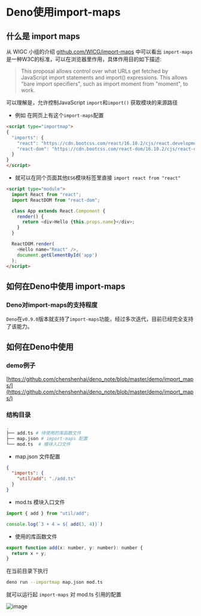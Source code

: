 # Deno使用import-maps


## 什么是 import maps

从 WIGC 小组的介绍 [github.com/WICG/import-maps](https://github.com/WICG/import-maps) 中可以看出 `import-maps` 是一种W3C的标准，可以在浏览器里作用，具体作用目的如下描述:

> This proposal allows control over what URLs get fetched by JavaScript import statements and import() expressions. This allows "bare import specifiers", such as import moment from "moment", to work.

可以理解是，允许控制JavaScript `import`和`import()` 获取模块的来源路径

- 例如 在网页上有这个`import-maps`配置

```html
<script type="importmap">
{
  "imports": {
    "react": "https://cdn.bootcss.com/react/16.10.2/cjs/react.development.js",
    "react-dom": "https://cdn.bootcss.com/react-dom/16.10.2/cjs/react-dom-server.browser.development.js"
  }
}
</script>
```

- 就可以在同个页面其他`ES6`模块标签里直接 `import react from "react"`

```html
<script type="module">
  import React from "react";
  import ReactDOM from "react-dom";

  class App extends React.Component {
    render() {
      return <div>Hello {this.props.name}</div>;
    }
  }

  ReactDOM.render(
    <Hello name="React" />,
    document.getElementById('app')
  );
</script>
```

## 如何在Deno中使用 import-maps

### Deno对import-maps的支持程度

`Deno`在`v0.9.0`版本就支持了`import-maps`功能，经过多次迭代，目前已经完全支持了该能力。

## 如何在Deno中使用

### demo例子

[https://github.com/chenshenhai/deno_note/blob/master/demo/import_maps/](https://github.com/chenshenhai/deno_note/blob/master/demo/import_maps/)

### 结构目录

```sh
.
├── add.ts # 待使用的库函数文件
├── map.json # import-maps 配置
└── mod.ts  # 模块入口文件
```


- map.json 文件配置

```json
{
  "imports": {
    "util/add": "./add.ts"
  }
}
```

- mod.ts 模块入口文件

```js
import { add } from "util/add";

console.log(`3 + 4 = ${ add(3, 4)}`)
```

- 使用的库函数文件

```js
export function add(x: number, y: number): number {
  return x + y;
}
```

在当前目录下执行

```sh
deno run --importmap map.json mod.ts
```

就可以运行起 `import-maps` 对 mod.ts 引用的配置

![image](https://user-images.githubusercontent.com/8216630/71538696-450d6780-296a-11ea-8b33-619e83a2af87.png)

